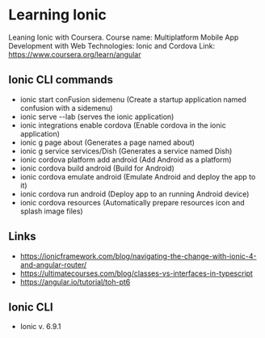 # Learning Ionic
Leaning Ionic with Coursera.
Course name: Multiplatform Mobile App Development with Web Technologies: Ionic and Cordova
Link: https://www.coursera.org/learn/angular

## Ionic CLI commands
- ionic start conFusion sidemenu (Create a startup application named confusion with a sidemenu)
- ionic serve --lab (serves the ionic application)
- ionic integrations enable cordova (Enable cordova in the ionic application)
- ionic g page about (Generates a page named about)
- ionic g service services/Dish (Generates a service named Dish)
- ionic cordova platform add android (Add Android as a platform)
- ionic cordova build android (Build for Android)
- ionic cordova emulate android (Emulate Android and deploy the app to it)
- ionic cordova run android (Deploy app to an running Android device)
- ionic cordova resources (Automatically prepare resources icon and splash image files)

## Links
- https://ionicframework.com/blog/navigating-the-change-with-ionic-4-and-angular-router/
- https://ultimatecourses.com/blog/classes-vs-interfaces-in-typescript
- https://angular.io/tutorial/toh-pt6

## Ionic CLI
- Ionic v. 6.9.1